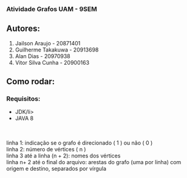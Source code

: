### Atividade Grafos UAM - 9SEM

## Autores:

  <ol>
    <li>Jailson Araujo - 20871401</li>
    <li>Guilherme Takakuwa - 20913698</li>
    <li>Alan Dias - 20970938</li>
    <li>Vitor Silva Cunha - 20900163</li>
  </ol>

## Como rodar:

### Requisitos:

  <ul>
    <li>JDK/li>
    <li>JAVA 8</li>
  </ul>
<br/>
<br/>
<span>
  linha 1: indicação se o grafo é direcionado ( 1 ) ou não ( 0 )
</span>
</br>
<span>
  linha 2: número de vértices ( n )
</span>
<br/>
<span>
  linha 3 até a linha (n + 2): nomes dos vértices
</span>
<br/>
<span>
  linha n+ 2 até o final do arquivo: arestas do grafo (uma por linha) com origem e destino, separados por vírgula
<span>
<br/>
<br/>
<br/>

